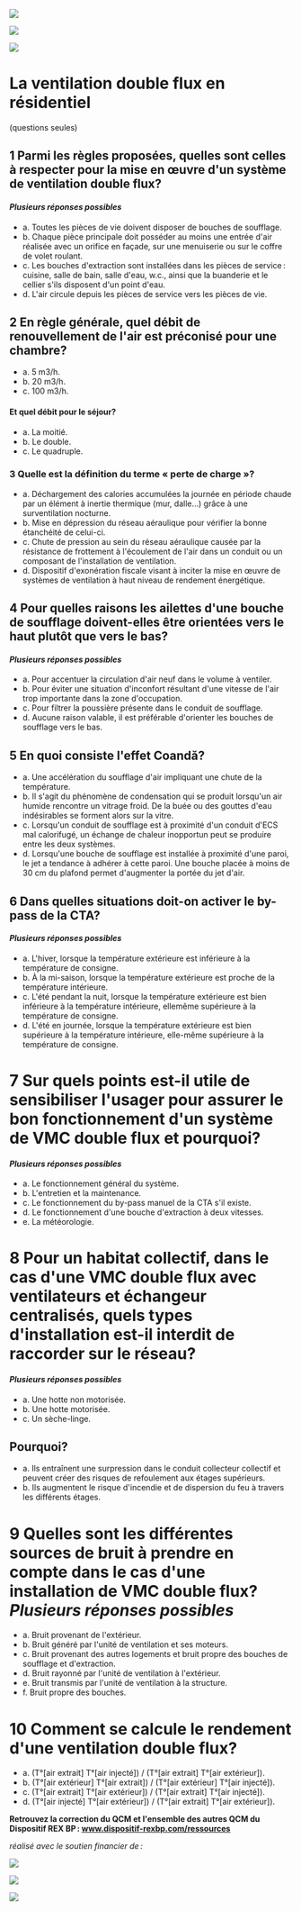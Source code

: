 ![](<images/QCM La ventilation double flux en rénovation/_page_0_Picture_0.jpeg>)

![](<images/QCM La ventilation double flux en rénovation/_page_0_Picture_2.jpeg>)

![](<images/QCM La ventilation double flux en rénovation/_page_0_Picture_3.jpeg>)

# La ventilation double flux en résidentiel

(questions seules)

## 1 Parmi les règles proposées, quelles sont celles à respecter pour la mise en œuvre d'un système de ventilation double flux?

#### *Plusieurs réponses possibles*

- a. Toutes les pièces de vie doivent disposer de bouches de soufflage.
- b. Chaque pièce principale doit posséder au moins une entrée d'air réalisée avec un orifice en façade, sur une menuiserie ou sur le coffre de volet roulant.
- c. Les bouches d'extraction sont installées dans les pièces de service : cuisine, salle de bain, salle d'eau, w.c., ainsi que la buanderie et le cellier s'ils disposent d'un point d'eau.
- d. L'air circule depuis les pièces de service vers les pièces de vie.

## 2 En règle générale, quel débit de renouvellement de l'air est préconisé pour une chambre?

- a. 5 m3/h.
- b. 20 m3/h.
- c. 100 m3/h.

#### Et quel débit pour le séjour?

- a. La moitié.
- b. Le double.
- c. Le quadruple.

### 3 Quelle est la définition du terme « perte de charge »?

- a. Déchargement des calories accumulées la journée en période chaude par un élément à inertie thermique (mur, dalle…) grâce à une surventilation nocturne.
- b. Mise en dépression du réseau aéraulique pour vérifier la bonne étanchéité de celui-ci.
- c. Chute de pression au sein du réseau aéraulique causée par la résistance de frottement à l'écoulement de l'air dans un conduit ou un composant de l'installation de ventilation.
- d. Dispositif d'exonération fiscale visant à inciter la mise en œuvre de systèmes de ventilation à haut niveau de rendement énergétique.

## 4 Pour quelles raisons les ailettes d'une bouche de soufflage doivent-elles être orientées vers le haut plutôt que vers le bas?

#### *Plusieurs réponses possibles*

- a. Pour accentuer la circulation d'air neuf dans le volume à ventiler.
- b. Pour éviter une situation d'inconfort résultant d'une vitesse de l'air trop importante dans la zone d'occupation.
- c. Pour filtrer la poussière présente dans le conduit de soufflage.
- d. Aucune raison valable, il est préférable d'orienter les bouches de soufflage vers le bas.

## 5 En quoi consiste l'effet Coandă?

- a. Une accélération du soufflage d'air impliquant une chute de la température.
- b. Il s'agit du phénomène de condensation qui se produit lorsqu'un air humide rencontre un vitrage froid. De la buée ou des gouttes d'eau indésirables se forment alors sur la vitre.
- c. Lorsqu'un conduit de soufflage est à proximité d'un conduit d'ECS mal calorifugé, un échange de chaleur inopportun peut se produire entre les deux systèmes.
- d. Lorsqu'une bouche de soufflage est installée à proximité d'une paroi, le jet a tendance à adhérer à cette paroi. Une bouche placée à moins de 30 cm du plafond permet d'augmenter la portée du jet d'air.

## 6 Dans quelles situations doit-on activer le by-pass de la CTA?

#### *Plusieurs réponses possibles*

- a. L'hiver, lorsque la température extérieure est inférieure à la température de consigne.
- b. À la mi-saison, lorsque la température extérieure est proche de la température intérieure.
- c. L'été pendant la nuit, lorsque la température extérieure est bien inférieure à la température intérieure, ellemême supérieure à la température de consigne.
- d. L'été en journée, lorsque la température extérieure est bien supérieure à la température intérieure, elle-même supérieure à la température de consigne.

# 7 Sur quels points est-il utile de sensibiliser l'usager pour assurer le bon fonctionnement d'un système de VMC double flux et pourquoi?

#### *Plusieurs réponses possibles*

- a. Le fonctionnement général du système.
- b. L'entretien et la maintenance.
- c. Le fonctionnement du by-pass manuel de la CTA s'il existe.
- d. Le fonctionnement d'une bouche d'extraction à deux vitesses.
- e. La météorologie.

# 8 Pour un habitat collectif, dans le cas d'une VMC double flux avec ventilateurs et échangeur centralisés, quels types d'installation est-il interdit de raccorder sur le réseau?

#### *Plusieurs réponses possibles*

- a. Une hotte non motorisée.
- b. Une hotte motorisée.
- c. Un sèche-linge.

## Pourquoi?

- a. Ils entraînent une surpression dans le conduit collecteur collectif et peuvent créer des risques de refoulement aux étages supérieurs.
- b. Ils augmentent le risque d'incendie et de dispersion du feu à travers les différents étages.

# 9 Quelles sont les différentes sources de bruit à prendre en compte dans le cas d'une installation de VMC double flux? *Plusieurs réponses possibles*

- a. Bruit provenant de l'extérieur.
- b. Bruit généré par l'unité de ventilation et ses moteurs.
- c. Bruit provenant des autres logements et bruit propre des bouches de soufflage et d'extraction.
- d. Bruit rayonné par l'unité de ventilation à l'extérieur.
- e. Bruit transmis par l'unité de ventilation à la structure.
- f. Bruit propre des bouches.

# 10 Comment se calcule le rendement d'une ventilation double flux?

- a. (T°[air extrait] T°[air injecté]) / (T°[air extrait] T°[air extérieur]).
- b. (T°[air extérieur] T°[air extrait]) / (T°[air extérieur] T°[air injecté]).
- c. (T°[air extrait] T°[air extérieur]) / (T°[air extrait] T°[air injecté]).
- d. (T°[air injecté] T°[air extérieur]) / (T°[air extrait] T°[air extérieur]).

**Retrouvez la correction du QCM et l'ensemble des autres QCM du Dispositif REX BP : www.dispositif-rexbp.com/ressources**

*réalisé avec le soutien financier de :*

![](<images/QCM La ventilation double flux en rénovation/_page_1_Picture_35.jpeg>)

![](<images/QCM La ventilation double flux en rénovation/_page_1_Picture_36.jpeg>)

![](<images/QCM La ventilation double flux en rénovation/_page_1_Picture_37.jpeg>)